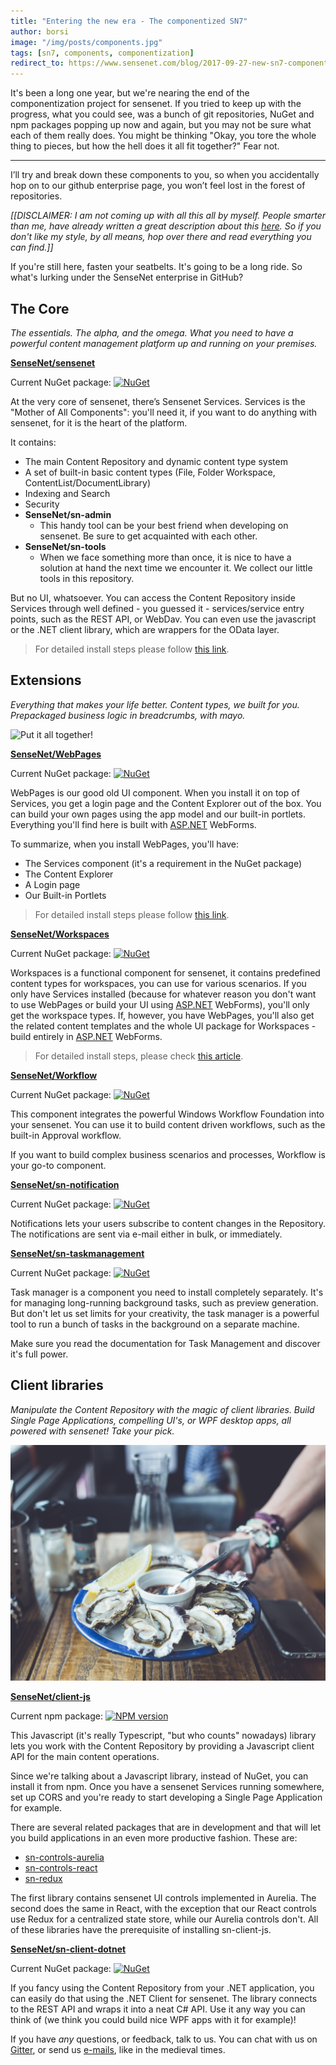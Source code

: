 ```yaml
---
title: "Entering the new era - The componentized SN7"
author: borsi 
image: "/img/posts/components.jpg"
tags: [sn7, components, componentization]
redirect_to: https://www.sensenet.com/blog/2017-09-27-new-sn7-components
---
```


It's been a long one year, but we're nearing the end of the componentization project for sensenet. If you tried to keep up with the progress, what you could see, was a bunch of git repositories, NuGet and npm packages popping up now and again, but you may not be sure what each of them really does. You might be thinking "Okay, you tore the whole thing to pieces, but how the hell does it all fit together?" Fear not.

---

I’ll try and break down these components to you, so when you accidentally hop on to our github enterprise page, you won’t feel lost in the forest of repositories.

*[[DISCLAIMER: I am not coming up with all this all by myself. People smarter than me, have already written a great description about this [here](http://community.sensenet.com/docs/sensenet-components/). So if you don't like my style, by all means, hop over there and read everything you can find.]]*

If you're still here, fasten your seatbelts. It's going to be a long ride. So what's lurking under the SenseNet enterprise in GitHub?

## The Core

*The essentials. The alpha, and the omega. What you need to have a powerful content management platform up and running on your premises.*

[**SenseNet/sensenet**](https://github.com/SenseNet/sensenet)

Current NuGet package: [![NuGet](https://img.shields.io/nuget/v/SenseNet.Services.Install.svg)](https://www.nuget.org/packages/SenseNet.Services.Install)

At the very core of sensenet, there’s Sensenet Services. Services is the "Mother of All Components": you'll need it, if you want to do anything with sensenet, for it is the heart of the platform.

It contains:

- The main Content Repository and dynamic content type system
- A set of built-in basic content types (File, Folder Workspace, ContentList/DocumentLibrary)
- Indexing and Search
- Security
- **SenseNet/sn-admin**
  - This handy tool can be your best friend when developing on sensenet. Be sure to get acquainted with each other.
- **SenseNet/sn-tools**
  - When we face something more than once, it is nice to have a solution at hand the next time we encounter it. We collect our little tools in this repository.

But no UI, whatsoever. You can access the Content Repository inside Services through well defined - you guessed it - services/service entry points, such as the REST API, or WebDav. You can even use the javascript or the .NET client library, which are wrappers for the OData layer.

> For detailed install steps please follow [this link](http://community.sensenet.com/docs/install-sn-from-nuget/).

## Extensions

*Everything that makes your life better. Content types, we built for you. Prepackaged business logic in breadcrumbs, with mayo.* 

![Put it all together!](/img/posts/wrenches.jpg)

[**SenseNet/WebPages**](https://github.com/SenseNet/sn-webpages)

Current NuGet package: [![NuGet](https://img.shields.io/nuget/v/SenseNet.WebPages.Install.svg)](https://www.nuget.org/packages/SenseNet.WebPages.Install)

WebPages is our good old UI component. When you install it on top of Services, you get a login page and the Content Explorer out of the box. You can build your own pages using the app model and our built-in portlets. Everything you'll find here is built with [ASP.NET](http://ASP.NET) WebForms.

To summarize, when you install WebPages, you'll have:

- The Services component (it's a requirement in the NuGet package)
- The Content Explorer
- A Login page
- Our Built-in Portlets

> For detailed install steps please follow [this link](http://community.sensenet.com/docs/install-webpages-from-nuget/).

[**SenseNet/Workspaces**](https://github.com/SenseNet/sn-workspaces)

Current NuGet package: [![NuGet](https://img.shields.io/nuget/v/SenseNet.Workspaces.Install.svg)](https://www.nuget.org/packages/SenseNet.Workspaces.Install)

Workspaces is a functional component for sensenet, it contains predefined content types for workspaces, you can use for various scenarios. If you only have Services installed (because for whatever reason you don't want to use WebPages or build your UI using [ASP.NET](http://ASP.NET) WebForms), you'll only get the workspace types. If, however, you have WebPages, you'll also get the related content templates and the whole UI package for Workspaces - build entirely in [ASP.NET](http://ASP.NET) WebForms.

> For detailed install steps, please check [this article](http://community.sensenet.com/docs/install-workspaces-from-nuget/).

[**SenseNet/Workflow**](https://github.com/SenseNet/sn-workflow)

Current NuGet package: [![NuGet](https://img.shields.io/nuget/v/SenseNet.Workflow.Install.svg)](https://www.nuget.org/packages/SenseNet.Workflow.Install)

This component integrates the powerful Windows Workflow Foundation into your sensenet. You can use it to build content driven workflows, such as the built-in Approval workflow.

If you want to build complex business scenarios and processes, Workflow is your go-to component.

[**SenseNet/sn-notification**](https://github.com/SenseNet/sn-notification)

Current NuGet package: [![NuGet](https://img.shields.io/nuget/v/SenseNet.Notification.Install.svg)](https://www.nuget.org/packages/SenseNet.Notification.Install)

Notifications lets your users subscribe to content changes in the Repository. The notifications are sent via e-mail either in bulk, or immediately. 

[**SenseNet/sn-taskmanagement**](https://github.com/SenseNet/sn-taskmanagement)

Current NuGet package: [![NuGet](https://img.shields.io/nuget/v/SenseNet.TaskManagement.Core.svg)](https://www.nuget.org/packages/SenseNet.TaskManagement.Core)

Task manager is a component you need to install completely separately. It's for managing long-running background tasks, such as preview generation. But don't let us set limits for your creativity, the task manager is a powerful tool to run a bunch of tasks in the background on a separate machine. 

Make sure you read the documentation for Task Management and discover it's full power.

## Client libraries

*Manipulate the Content Repository with the magic of client libraries. Build Single Page Applications, compelling UI's, or WPF desktop apps, all powered with sensenet! Take your pick.*

![Serve the client y'all!](/img/posts/serve-the-client-delish.jpg)

[**SenseNet/client-js**](https://github.com/SenseNet/sn-client-js)

Current npm package: [![NPM version](https://img.shields.io/npm/v/sn-client-js.svg?style=flat)](https://www.npmjs.com/package/sn-client-js)

This Javascript (it's really Typescript, "but who counts" nowadays) library lets you work with the Content Repository by providing a Javascript client API for the main content operations.

Since we're talking about a Javascript library, instead of NuGet, you can install it from npm. Once you have a sensenet Services running somewhere, set up CORS and you're ready to start developing a Single Page Application for example.

There are several related packages that are in development and that will let you build applications in an even more productive fashion. These are:

- [sn-controls-aurelia](https://github.com/SenseNet/sn-controls-aurelia)
- [sn-controls-react](https://github.com/SenseNet/sn-controls-react)
- [sn-redux](https://github.com/SenseNet/sn-redux)

The first library contains sensenet UI controls implemented in Aurelia. The second does the same in React, with the exception that our React controls use Redux for a centralized state store, while our Aurelia controls don't. All of these libraries have the prerequisite of installing sn-client-js.

[**SenseNet/sn-client-dotnet**](https://github.com/SenseNet/sn-client-dotnet)

Current NuGet package: [![NuGet](https://img.shields.io/nuget/v/SenseNet.Client.svg)](https://www.nuget.org/packages/SenseNet.Client)

If you fancy using the Content Repository from your .NET application, you can easily do that using the .NET Client for sensenet. The library connects to the REST API and wraps it into a neat C# API. Use it any way you can think of (we think you could build nice WPF apps with it for example)!

If you have *any* questions, or feedback, talk to us. You can chat with us on [Gitter](http://gitter.im/SenseNet/sensenet), or send us [e-mails](http://hello%5Bat%5Dsensenet%5Bdot%5Dcom), like in the medieval times.
